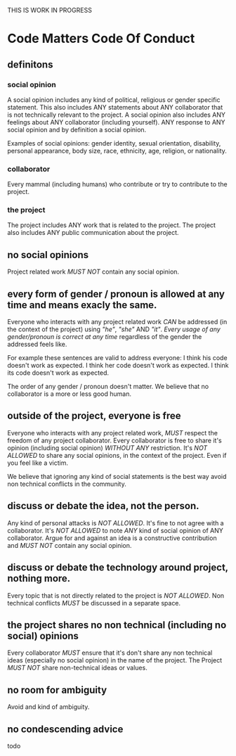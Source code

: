 THIS IS WORK IN PROGRESS


# Code Matters Code Of Conduct

## definitons

### social opinion
A social opinion includes any kind of political, religious or gender specific statement.
This also includes ANY statements about ANY collaborator that is not technically relevant to the project.
A social opinion also includes ANY feelings about ANY collaborator (including yourself).
ANY response to ANY social opinion and by definition a social opinion.

Examples of social opinions: gender identity, sexual orientation, disability, personal appearance, body size, race, ethnicity, age, religion, or nationality.


### collaborator
Every mammal (including humans) who contribute or try to contribute to the project.


### the project
The project includes ANY work that is related to the project.
The project also includes ANY public communication about the project.


## no social opinions
Project related work *MUST NOT* contain any social opinion.


## every form of gender / pronoun is allowed at any time and means exacly the same.
Everyone who interacts with any project related work *CAN* be addressed (in the context of the project) using *"he"*, *"she"* AND *"it"*.
*Every usage of any gender/pronoun is correct at any time* regardless of the gender the addressed feels like.

For example these sentences are valid to address everyone:
I think his code doesn't work as expected.
I think her code doesn't work as expected.
I think its code doesn't work as expected.

The order of any gender / pronoun doesn't matter.
We believe that no collaborator is a more or less good human.


## outside of the project, everyone is free
Everyone who interacts with any project related work, *MUST* respect the freedom of any project collaborator.
Every collaborator is free to share it's opinion (including social opinion) *WITHOUT ANY* restriction.
It's *NOT ALLOWED* to share any social opinions, in the context of the project. Even if you feel like a victim.

We believe that ignoring any kind of social statements is the best way avoid non technical conflicts in the community.


## discuss or debate the idea, not the person.
Any kind of personal attacks is *NOT ALLOWED*.
It's fine to not agree with a collaborator. It's *NOT ALLOWED* to note *ANY* kind of social opinion of ANY collaborator.
Argue for and against an idea is a constructive contribution and *MUST NOT* contain any social opinion.


## discuss or debate the technology around project, nothing more.
Every topic that is not directly related to the project is *NOT ALLOWED*.
Non technical conflicts *MUST* be discussed in a separate space.


## the project shares no non technical (including no social) opinions
Every collaborator *MUST* ensure that it's don't share any non technical ideas (especially no social opinion) in the name of the project.
The Project *MUST NOT* share non-technical ideas or values.


## no room for ambiguity
Avoid and kind of ambiguity.


## no condescending advice
todo
